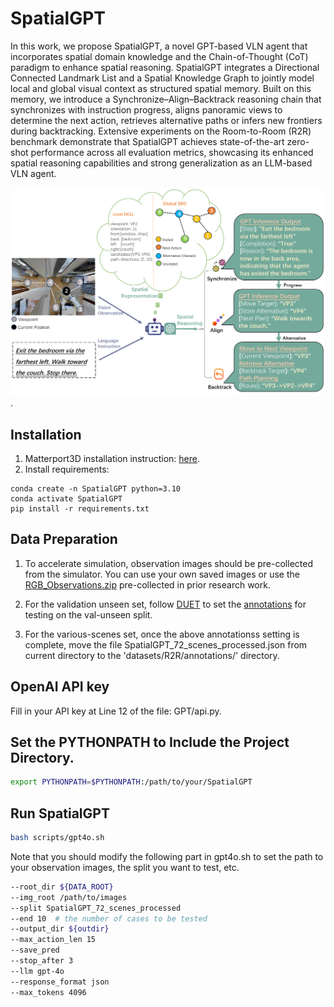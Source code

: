 # SpatialGPT
 In this work, we propose SpatialGPT, a novel GPT-based VLN agent that incorporates spatial domain knowledge and the Chain-of-Thought (CoT) paradigm to enhance spatial reasoning. SpatialGPT integrates a Directional Connected Landmark List and a Spatial Knowledge Graph to jointly model local and global visual context as structured spatial memory. Built on this memory, we introduce a Synchronize–Align–Backtrack reasoning chain that synchronizes with instruction progress, aligns panoramic views to determine the next action, retrieves alternative paths or infers new frontiers during backtracking. Extensive experiments on the Room-to-Room (R2R) benchmark demonstrate that SpatialGPT achieves state-of-the-art zero-shot performance across all evaluation metrics, showcasing its enhanced spatial reasoning capabilities and strong generalization as an LLM-based VLN agent.
 
 ![SpatialGPT](story.png).

## Installation
1. Matterport3D installation instruction: [here](https://github.com/peteanderson80/Matterport3DSimulator). 
2. Install requirements:
```setup
conda create -n SpatialGPT python=3.10
conda activate SpatialGPT
pip install -r requirements.txt
```

## Data Preparation
1. To accelerate simulation, observation images should be pre-collected from the simulator. You can use your own saved images or use the [RGB_Observations.zip](https://connecthkuhk-my.sharepoint.com/:f:/g/personal/jadge_connect_hku_hk/Eq00RV04jXpNkwqowKh5mYABBTqBG1U2RXgQ7FvaGweJOQ?e=rL1d6p)  pre-collected in prior research work.

2. For the validation unseen set, follow [DUET](https://github.com/cshizhe/VLN-DUET/) to set the [annotations](https://www.dropbox.com/sh/u3lhng7t2gq36td/AABAIdFnJxhhCg2ItpAhMtUBa?dl=0) for testing on the val-unseen split. 

3. For the various-scenes set, once the above annotationss setting is complete, move the file SpatialGPT_72_scenes_processed.json from current directory to the 'datasets/R2R/annotations/' directory.

## OpenAI API key
Fill in your API key at Line 12 of the file: GPT/api.py.

## Set the PYTHONPATH to Include the Project Directory.
```bash
export PYTHONPATH=$PYTHONPATH:/path/to/your/SpatialGPT
```

## Run SpatialGPT
```bash
bash scripts/gpt4o.sh
```

Note that you should modify the following part in gpt4o.sh to set the path to your observation images, the split you want to test, etc.

```bash
--root_dir ${DATA_ROOT}
--img_root /path/to/images
--split SpatialGPT_72_scenes_processed
--end 10  # the number of cases to be tested
--output_dir ${outdir}
--max_action_len 15
--save_pred
--stop_after 3
--llm gpt-4o
--response_format json
--max_tokens 4096
```

